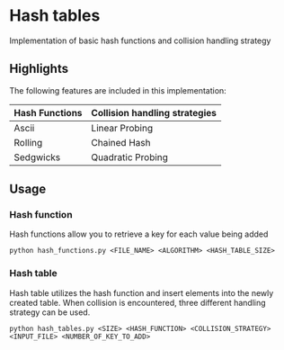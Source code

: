 # Hash tables
Implementation of basic hash functions and collision handling strategy
## Highlights
The following features are included in this implementation:

|Hash Functions|Collision handling strategies|
| --- |--- |
|Ascii|Linear Probing|
|Rolling|Chained Hash|
|Sedgwicks|Quadratic Probing|

## Usage
### Hash function
Hash functions allow you to retrieve a key for each value being added
```
python hash_functions.py <FILE_NAME> <ALGORITHM> <HASH_TABLE_SIZE>
```

### Hash table
Hash table utilizes the hash function and insert elements into the newly created table. When collision is encountered, three different handling strategy can be used.
```
python hash_tables.py <SIZE> <HASH_FUNCTION> <COLLISION_STRATEGY> <INPUT_FILE> <NUMBER_OF_KEY_TO_ADD>
```
